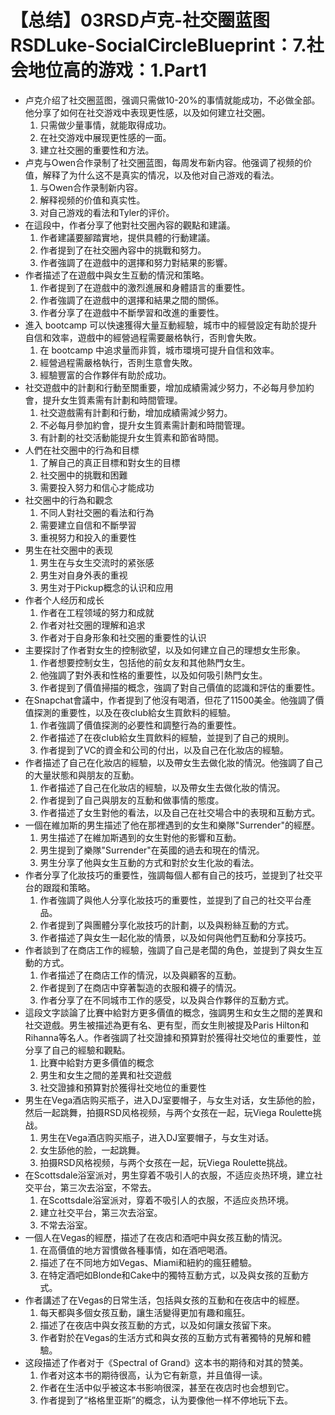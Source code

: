 # 【总结】03RSD卢克-社交圈蓝图RSDLuke-SocialCircleBlueprint：7.社会地位高的游戏：1.Part1

-   卢克介绍了社交圈蓝图，强调只需做10-20%的事情就能成功，不必做全部。他分享了如何在社交游戏中表现更性感，以及如何建立社交圈。
    1.  只需做少量事情，就能取得成功。
    2.  在社交游戏中展现更性感的一面。
    3.  建立社交圈的重要性和方法。
-   卢克与Owen合作录制了社交圈蓝图，每周发布新内容。他强调了视频的价值，解释了为什么这不是真实的情况，以及他对自己游戏的看法。
    1.  与Owen合作录制新内容。
    2.  解释视频的价值和真实性。
    3.  对自己游戏的看法和Tyler的评价。
-   在這段中，作者分享了他對社交圈內容的觀點和建議。
    1.  作者建議要腳踏實地，提供具體的行動建議。
    2.  作者提到了在社交圈內容中的挑戰和努力。
    3.  作者強調了在遊戲中的選擇和努力對結果的影響。
-   作者描述了在遊戲中與女生互動的情況和策略。
    1.  作者提到了在遊戲中的激烈進展和身體語言的重要性。
    2.  作者強調了在遊戲中的選擇和結果之間的關係。
    3.  作者分享了在遊戲中不斷學習和改進的重要性。
-   進入 bootcamp 可以快速獲得大量互動經驗，城市中的經營設定有助於提升自信和效率，遊戲中的經營過程需要嚴格執行，否則會失敗。
    1.  在 bootcamp 中追求量而非質，城市環境可提升自信和效率。
    2.  經營過程需嚴格執行，否則生意會失敗。
    3.  經驗豐富的合作夥伴有助於成功。
-   社交遊戲中的計劃和行動至關重要，增加成績需減少努力，不必每月參加約會，提升女生質素需有計劃和時間管理。
    1.  社交遊戲需有計劃和行動，增加成績需減少努力。
    2.  不必每月參加約會，提升女生質素需計劃和時間管理。
    3.  有計劃的社交活動能提升女生質素和節省時間。
-   人們在社交圈中的行為和目標
    1.  了解自己的真正目標和對女生的目標
    2.  社交圈中的挑戰和困難
    3.  需要投入努力和信心才能成功
-   社交圈中的行為和觀念
    1.  不同人對社交圈的看法和行為
    2.  需要建立自信和不斷學習
    3.  重視努力和投入的重要性
-   男生在社交圈中的表现
    1.  男生在与女生交流时的紧张感
    2.  男生对自身外表的重视
    3.  男生对于Pickup概念的认识和应用
-   作者个人经历和成长
    1.  作者在工程领域的努力和成就
    2.  作者对社交圈的理解和追求
    3.  作者对于自身形象和社交圈的重要性的认识
-   主要探討了作者對女生的控制欲望，以及如何建立自己的理想女生形象。
    1.  作者想要控制女生，包括他的前女友和其他熱門女生。
    2.  他強調了對外表和性格的重要性，以及如何吸引熱門女生。
    3.  作者提到了價值掃描的概念，強調了對自己價值的認識和評估的重要性。
-   在Snapchat會議中，作者提到了他沒有喝酒，但花了11500美金。他強調了價值探測的重要性，以及在夜club給女生買飲料的經驗。
    1.  作者強調了價值探測的必要性和調整行為的重要性。
    2.  作者描述了在夜club給女生買飲料的經驗，並提到了自己的規則。
    3.  作者提到了VC的資金和公司的付出，以及自己在化妝店的經驗。
-   作者描述了自己在化妝店的經驗，以及帶女生去做化妝的情況。他強調了自己的大量狀態和與朋友的互動。
    1.  作者描述了自己在化妝店的經驗，以及帶女生去做化妝的情況。
    2.  作者提到了自己與朋友的互動和做事情的態度。
    3.  作者描述了女生對他的看法，以及自己在社交場合中的表現和互動方式。
-   一個在維加斯的男生描述了他在那裡遇到的女生和樂隊"Surrender"的經歷。
    1.  男生描述了在維加斯遇到的女生對他的影響和互動。
    2.  男生提到了樂隊"Surrender"在英國的過去和現在的情況。
    3.  男生分享了他與女生互動的方式和對於女生化妝的看法。
-   作者分享了化妝技巧的重要性，強調每個人都有自己的技巧，並提到了社交平台的跟蹤和策略。
    1.  作者強調了與他人分享化妝技巧的重要性，並提到了自己的社交平台產品。
    2.  作者提到了與團體分享化妝技巧的計劃，以及與粉絲互動的方式。
    3.  作者描述了與女生一起化妝的情景，以及如何與他們互動和分享技巧。
-   作者談到了在商店工作的經驗，強調了自己是老闆的角色，並提到了與女生互動的方式。
    1.  作者描述了在商店工作的情況，以及與顧客的互動。
    2.  作者提到了在商店中穿著製造的衣服和襪子的情況。
    3.  作者分享了在不同城市工作的感受，以及與合作夥伴的互動方式。
-   這段文字談論了比賽中給對方更多價值的概念，強調男生和女生之間的差異和社交遊戲。男生被描述為更有名、更有型，而女生則被提及Paris Hilton和Rihanna等名人。作者強調了社交證據和預算對於獲得社交地位的重要性，並分享了自己的經驗和觀點。
    1.  比賽中給對方更多價值的概念
    2.  男生和女生之間的差異和社交遊戲
    3.  社交證據和預算對於獲得社交地位的重要性
-   男生在Vega酒店购买瓶子，进入DJ室要帽子，与女生对话，女生舔他的脸，然后一起跳舞，拍摄RSD风格视频，与两个女孩在一起，玩Viega Roulette挑战。
    1.  男生在Vega酒店购买瓶子，进入DJ室要帽子，与女生对话。
    2.  女生舔他的脸，一起跳舞。
    3.  拍摄RSD风格视频，与两个女孩在一起，玩Viega Roulette挑战。
-   在Scottsdale浴室派对，男生穿着不吸引人的衣服，不适应炎热环境，建立社交平台，第三次去浴室，不常去。
    1.  在Scottsdale浴室派对，穿着不吸引人的衣服，不适应炎热环境。
    2.  建立社交平台，第三次去浴室。
    3.  不常去浴室。
-   一個人在Vegas的經歷，描述了在夜店和酒吧中與女孩互動的情況。
    1.  在高價值的地方習慣做各種事情，如在酒吧喝酒。
    2.  描述了在不同地方如Vegas、Miami和紐約的瘋狂體驗。
    3.  在特定酒吧如Blonde和Cake中的獨特互動方式，以及與女孩的互動方式。
-   作者講述了在Vegas的日常生活，包括與女孩的互動和在夜店中的經歷。
    1.  每天都與多個女孩互動，讓生活變得更加有趣和瘋狂。
    2.  描述了在夜店中與女孩互動的方式，以及如何讓女孩留下來。
    3.  作者對於在Vegas的生活方式和與女孩的互動方式有著獨特的見解和體驗。
-   这段描述了作者对于《Spectral of Grand》这本书的期待和对其的赞美。
    1.  作者对这本书的期待很高，认为它有新意，并且值得一读。
    2.  作者在生活中似乎被这本书影响很深，甚至在夜店时也会想到它。
    3.  作者提到了“格格里亚斯”的概念，认为要像他一样不停地玩下去。